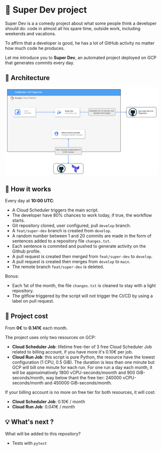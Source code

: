 # :rocket: Super Dev project 

Super Dev is a a comedy project about what some people think a developer should do: code in almost all his spare time, outside work, including weekends and vacations. 

To affirm that a developer is good, he has a lot of GitHub activity no matter how much code he produces. 

Let me introduce you to **Super Dev**, an automated project deployed on GCP that generates commits every day. 

## :construction_worker: Architecture

![Super Dev global architecture](assets/super_dev.png)

## 🤔 How it works

Every day at **10:00 UTC**:
- A Cloud Scheduler triggers the main script.
- The developer have 80% chances to work today, if true, the workflow starts.
- Git repository cloned, user configured, pull `develop` branch.
- A `feat/super-dev` branch is created from `develop`.
- A random number between 1 and 20 commits are made in the form of sentences added to a repository file `changes.txt`.
- Each sentence is commited and pushed to generate activity on the Github profile.
- A pull request is created then merged from `feat/super-dev` to `develop`.
- A pull request is created then merges from `develop` to `main`.
- The remote branch `feat/super-dev` is deleted.

Bonus:
- Each 1st of the month, the file `changes.txt` is cleaned to stay with a light repository.
- The gitflow triggered by the script will not trigger the CI/CD by using a label on pull request.

## :money_with_wings: Project cost

From **0€** to **0.141€** each month.

The project uses only two resources on GCP:
- **Cloud Scheduler Job**: lifetime free-tier of 3 free Cloud Scheduler Job related to billing account, if you have more it's 0.10€ per job.
- **Cloud Run Job**: this script is pure Python, the resource have the lowest configuration (1 CPU, 0.5 GiB). The duration is less than one minute but GCP will bill one minute for each run. For one run a day each month, it will be approximatively 1800 vCPU-seconds/moonth and 900 GiB-seconds/month, way below thant the free tier: 240000 vCPU-seconds/month and 450000 GiB-seconds/month. 

If your billing account is no more on free tier for both resources, it will cost: 
- **Cloud Scheduler Job**: 0.10€ / month
- **Cloud Run Job**: 0.041€ / month


## 💡 What's next ? 

What will be added to this repository?
- Tests with `pytest`
